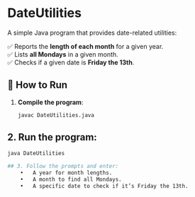 # DateUtilities

A simple Java program that provides date-related utilities:

✅ Reports the **length of each month** for a given year.  
✅ Lists **all Mondays** in a given month.  
✅ Checks if a given date is **Friday the 13th**.  

## 🚀 How to Run
1. **Compile the program**:
   ```sh
   javac DateUtilities.java

## 2.	**Run the program**:

```sh 
java DateUtilities

## 3. Follow the prompts and enter:
	•	A year for month lengths.
	•	A month to find all Mondays.
	•	A specific date to check if it’s Friday the 13th.
